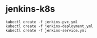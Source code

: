 # jenkins-k8s

```
kubectl create -f jenkins-pvc.yml
kubectl create -f jenkins-deployment.yml
kubectl create -f jenkins-service.yml 
```
